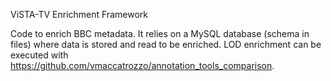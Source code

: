 ViSTA-TV Enrichment Framework

Code to enrich BBC metadata. It relies on a MySQL database (schema in files) where data is stored and read to be enriched.
LOD enrichment can be executed with https://github.com/vmaccatrozzo/annotation_tools_comparison.
